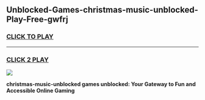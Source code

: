 
## Unblocked-Games-christmas-music-unblocked-Play-Free-gwfrj
<h3>
<a href="https://premium76.site?title=christmas-music-unblocked&ref=21A">CLICK TO PLAY</a></h3>
<hr>

<h3>
<a href="https://premium76.site?title=christmas-music-unblocked&ref=21A">CLICK 2 PLAY</a>
  
</h3>

<a href="https://premium76.site?title=christmas-music-unblocked&ref=21A"><img src="https://clearcache.store/games.png"></a>


**christmas-music-unblocked games unblocked: Your Gateway to Fun and Accessible Online Gaming**
